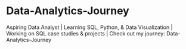 # Data-Analytics-Journey
Aspiring Data Analyst | Learning SQL, Python, &amp; Data Visualization | Working on SQL case studies &amp; projects | Check out my journey: Data-Analytics-Journey
